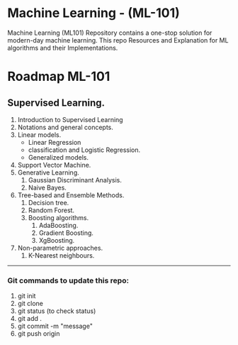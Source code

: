 # Machine Learning - (ML-101)
Machine Learning (ML101) Repository contains a one-stop solution for modern-day machine learning. This repo Resources and Explanation for ML algorithms and their Implementations.

# Roadmap ML-101

## Supervised Learning.

1. Introduction to Supervised Learning
2. Notations and general concepts.
3. Linear models.
   - Linear Regression
   - classification and Logistic Regression.
   - Generalized models.
4. Support Vector Machine.
5. Generative Learning.
   1. Gaussian Discriminant Analysis.
   2. Naive Bayes.
6. Tree-based and Ensemble Methods.
   1. Decision tree.
   2. Random Forest.
   3. Boosting algorithms.
      1. AdaBoosting.
      2. Gradient Boosting.
      3. XgBoosting.
7. Non-parametric approaches.
   1. K-Nearest neighbours.

----------------------------------------------------------------------------------------------------------------------

### Git commands to update this repo:
1. git init
2. git clone <url> 
3. git status (to check status)
4. git add .
5. git commit -m "message"
6. git push origin <main>
